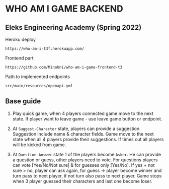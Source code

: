 # WHO AM I GAME BACKEND

## Eleks Engineering Academy (Spring 2022)

Heroku deploy

```https://who-am-i-t3f.herokuapp.com/```

Frontend part

```https://github.com/MinoUni/who-am-i-game-frontend-t3```

Path to implemented endpoints

```src/main/resources/openapi.yml```

## Base guide

1. Play quick game, when 4 players connected game move to the next state.
   If player want to leave game - use leave game button or endpoint.

2. At ```Suggest-Character``` state, players can provide a suggestion.
   Suggestion include name & character fields.
   Game move to the next state when all 4 players provide their suggestions.
   If times out all players will be kicked from game.

3. At ```Question-Answer``` state 1 of the players become ```Asker```.
   He can provide a question or guess, other players need to vote.
   For questions players can vote [Yes/No/Not sure] & for guesses only [Yes/No].
   If yes + not sure > no, player can ask again, for guess -> player become winner
   and turn pass to next player, if not turn also pass to next player.
   Game stops when 3 player guessed their characters and last one become loser.
